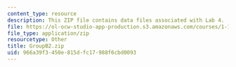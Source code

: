 ```yaml
---
content_type: resource
description: This ZIP file contains data files associated with Lab 4.
file: https://ol-ocw-studio-app-production.s3.amazonaws.com/courses/1-103-civil-engineering-materials-laboratory-spring-2004/966a39f3450e815dfc17988f6cbd0093_GroupB2.zip
file_type: application/zip
resourcetype: Other
title: GroupB2.zip
uid: 966a39f3-450e-815d-fc17-988f6cbd0093
---
```

